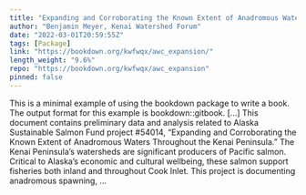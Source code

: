 ```yaml
---
title: "Expanding and Corroborating the Known Extent of Anadromous Waters in the Kenai Peninsula Throughout the Kenai Peninsula"
author: "Benjamin Meyer, Kenai Watershed Forum"
date: "2022-03-01T20:59:55Z"
tags: [Package]
link: "https://bookdown.org/kwfwqx/awc_expansion/"
length_weight: "9.6%"
repo: "https://bookdown.org/kwfwqx/awc_expansion"
pinned: false
---
```


This is a minimal example of using the bookdown package to write a book. The output format for this example is bookdown::gitbook. [...] This document contains preliminary data and analysis related to Alaska Sustainable Salmon Fund project #54014, “Expanding and Corroborating the Known Extent of Anadromous Waters Throughout the Kenai Peninsula.” The Kenai Peninsula’s watersheds are significant producers of Pacific salmon. Critical to Alaska’s economic and cultural wellbeing, these salmon support fisheries both inland and throughout Cook Inlet. This project is documenting anadromous spawning, ...

